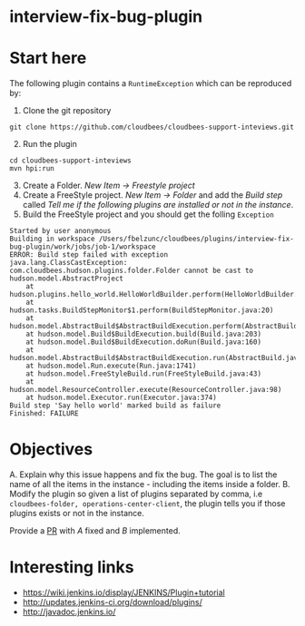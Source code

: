 # interview-fix-bug-plugin

# Start here

The following plugin contains a `RuntimeException` which can be reproduced by:

1. Clone the git repository

```
git clone https://github.com/cloudbees/cloudbees-support-inteviews.git
```

2. Run the plugin

```
cd cloudbees-support-inteviews
mvn hpi:run
```

3. Create a Folder. *New Item -> Freestyle project*
4. Create a FreeStyle project. *New Item -> Folder* and add the *Build step* called *Tell me if the following plugins are installed or not in the instance*. 
5. Build the FreeStyle project and you should get the folling `Exception`

```
Started by user anonymous
Building in workspace /Users/fbelzunc/cloudbees/plugins/interview-fix-bug-plugin/work/jobs/job-1/workspace
ERROR: Build step failed with exception
java.lang.ClassCastException: com.cloudbees.hudson.plugins.folder.Folder cannot be cast to hudson.model.AbstractProject
	at hudson.plugins.hello_world.HelloWorldBuilder.perform(HelloWorldBuilder.java:66)
	at hudson.tasks.BuildStepMonitor$1.perform(BuildStepMonitor.java:20)
	at hudson.model.AbstractBuild$AbstractBuildExecution.perform(AbstractBuild.java:761)
	at hudson.model.Build$BuildExecution.build(Build.java:203)
	at hudson.model.Build$BuildExecution.doRun(Build.java:160)
	at hudson.model.AbstractBuild$AbstractBuildExecution.run(AbstractBuild.java:536)
	at hudson.model.Run.execute(Run.java:1741)
	at hudson.model.FreeStyleBuild.run(FreeStyleBuild.java:43)
	at hudson.model.ResourceController.execute(ResourceController.java:98)
	at hudson.model.Executor.run(Executor.java:374)
Build step 'Say hello world' marked build as failure
Finished: FAILURE
```


# Objectives

A. Explain why this issue happens and fix the bug. The goal is to list the name of all the items in the instance - including the items inside a folder.
B. Modify the plugin so given a list of plugins separated by comma, i.e `cloudbees-folder, operations-center-client`, the plugin tells you if those plugins exists or not in the instance.

Provide a [PR](https://help.github.com/articles/creating-a-pull-request-from-a-fork/) with *A* fixed and *B* implemented.

# Interesting links

* https://wiki.jenkins.io/display/JENKINS/Plugin+tutorial
* http://updates.jenkins-ci.org/download/plugins/
* http://javadoc.jenkins.io/
